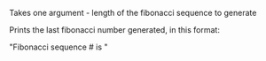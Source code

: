 Takes one argument - length of the fibonacci sequence to generate

Prints the last fibonacci number generated, in this format:

"Fibonacci sequence #<number of fibonacci number> is <last fibonacci number>"
